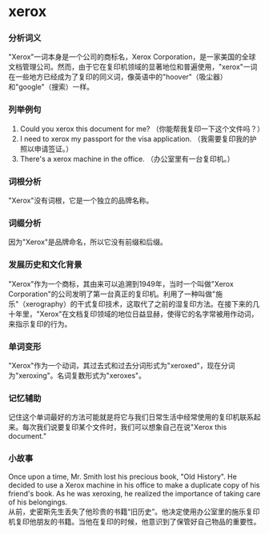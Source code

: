# xerox

### 分析词义

  

"Xerox"一词本身是一个公司的商标名，Xerox Corporation，是一家美国的全球文档管理公司。然而，由于它在复印机领域的显著地位和普遍使用，"xerox"一词在一些地方已经成为了复印的同义词，像英语中的"hoover"（吸尘器）和"google"（搜索）一样。

  

### 列举例句

  

1.  Could you xerox this document for me? （你能帮我复印一下这个文件吗？）
2.  I need to xerox my passport for the visa application. （我需要复印我的护照以申请签证。）
3.  There's a xerox machine in the office. （办公室里有一台复印机。）

  

### 词根分析

  

"Xerox"没有词根，它是一个独立的品牌名称。

  

### 词缀分析

  

因为"Xerox"是品牌命名，所以它没有前缀和后缀。

  

### 发展历史和文化背景

  

"Xerox"作为一个商标，其由来可以追溯到1949年，当时一个叫做"Xerox Corporation"的公司发明了第一台真正的复印机。利用了一种叫做"施乐"（xerography）的干式复印技术，这取代了之前的湿复印方法。在接下来的几十年里，"Xerox"在文档复印领域的地位日益显赫，使得它的名字常被用作动词，来指示复印的行为。

  

### 单词变形

  

"Xerox"作为一个动词，其过去式和过去分词形式为"xeroxed"，现在分词为"xeroxing"。名词复数形式为"xeroxes"。

  

### 记忆辅助

  

记住这个单词最好的方法可能就是将它与我们日常生活中经常使用的复印机联系起来。每次我们说要复印某个文件时，我们可以想象自己在说"Xerox this document."

  

### 小故事

  

Once upon a time, Mr. Smith lost his precious book, "Old History". He decided to use a Xerox machine in his office to make a duplicate copy of his friend's book. As he was xeroxing, he realized the importance of taking care of his belongings.  
从前，史密斯先生丢失了他珍贵的书籍“旧历史”。他决定使用办公室里的施乐复印机复印他朋友的书籍。当他在复印的时候，他意识到了保管好自己物品的重要性。
